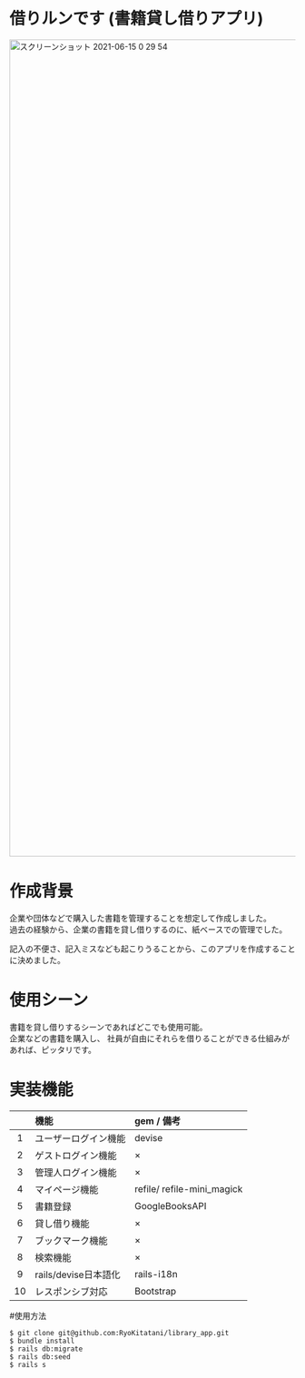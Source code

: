 # 借りルンです (書籍貸し借りアプリ)

<img width="1440" alt="スクリーンショット 2021-06-15 0 29 54" src="https://user-images.githubusercontent.com/77328172/121918622-33439e00-cd71-11eb-8757-ce9da4933143.png">

# 作成背景

企業や団体などで購入した書籍を管理することを想定して作成しました。 <br>
過去の経験から、企業の書籍を貸し借りするのに、紙ベースでの管理でした。

記入の不便さ、記入ミスなども起こりうることから、このアプリを作成することに決めました。

# 使用シーン

書籍を貸し借りするシーンであればどこでも使用可能。 <br>
企業などの書籍を購入し、
社員が自由にそれらを借りることができる仕組みがあれば、ピッタリです。

# 実装機能

|  | 機能 | gem / 備考  |
|:---:|:---|:---|
| 1 | ユーザーログイン機能 |devise |
| 2 | ゲストログイン機能| × |
| 3 | 管理人ログイン機能| × |
| 4 | マイページ機能 | refile/ refile-mini_magick |
| 5 | 書籍登録 | GoogleBooksAPI |
| 6 | 貸し借り機能 | × |
| 7 | ブックマーク機能| × |
| 8 | 検索機能 | × |
| 9 | rails/devise日本語化 | rails-i18n |
| 10 | レスポンシブ対応 | Bootstrap |

#使用方法

```
$ git clone git@github.com:RyoKitatani/library_app.git
$ bundle install
$ rails db:migrate
$ rails db:seed
$ rails s
```
